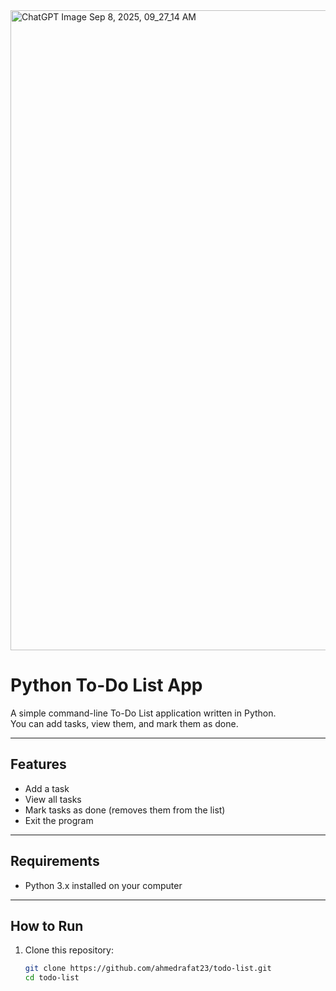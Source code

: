 <img width="1024" height="1024" alt="ChatGPT Image Sep 8, 2025, 09_27_14 AM" src="https://github.com/user-attachments/assets/53309318-ad1f-460d-acfc-64f862a3a92c" />

# Python To-Do List App

A simple command-line To-Do List application written in Python.  
You can add tasks, view them, and mark them as done.

---

## Features
- Add a task
- View all tasks
- Mark tasks as done (removes them from the list)
- Exit the program

---

## Requirements
- Python 3.x installed on your computer

---

## How to Run
1. Clone this repository:
   ```bash
   git clone https://github.com/ahmedrafat23/todo-list.git
   cd todo-list
